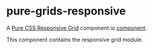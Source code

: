 pure-grids-responsive
=====================

A [Pure CSS Responsive Grid](http://purecss.io/grids/) component.io [component](https://github.com/component/component).

This component contains the responsive grid module.